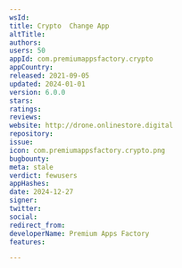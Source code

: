 ```yaml
---
wsId: 
title: Crypto  Change App
altTitle: 
authors: 
users: 50
appId: com.premiumappsfactory.crypto
appCountry: 
released: 2021-09-05
updated: 2024-01-01
version: 6.0.0
stars: 
ratings: 
reviews: 
website: http://drone.onlinestore.digital
repository: 
issue: 
icon: com.premiumappsfactory.crypto.png
bugbounty: 
meta: stale
verdict: fewusers
appHashes: 
date: 2024-12-27
signer: 
twitter: 
social: 
redirect_from: 
developerName: Premium Apps Factory
features: 

---
```


